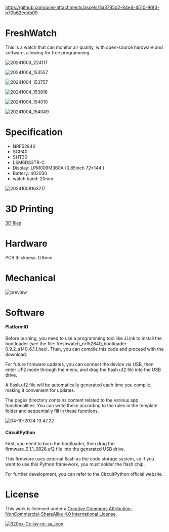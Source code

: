 https://github.com/user-attachments/assets/3a3785d2-84e4-4510-96f3-b70b62eddb09

# FreshWatch

This is a watch that can monitor air quality, with open-source hardware and software, allowing for free programming.

![20241003_224117](doc/20241003_224117.jpg)

![20241004_153557](doc/20241004_153557.jpg)

![20241004_153757](doc/20241004_153757.jpg)

![20241004_153816](doc/20241004_153816.jpg)

![20241004_154010](doc/20241004_154010.jpg)

![20241004_154049](doc/20241004_154049.jpg)





# Specification

- NRF52840
- SGP40
- SHT30
- LSM6DS3TR-C
- Display: LPM009M360A (0.85inch 72*144 )
- Battery: 402030
- watch band: 20mm

![20241008163717](doc/20241008163717.jpg)



# 3D Printing

[3D files](https://makeronline.com/en/model/Fresh%20Watch/48677.html)



# Hardware

PCB thickness: 0.8mm



# Mechanical

![preview](doc/preview.png)

# Software

#### PlatformIO

Before burning, you need to use a programming tool like JLink to install the bootloader (see the file: freshwatch_nrf52840_bootloader-0.9.2_s140_6.1.1.hex). Then, you can compile this code and proceed with the download.

For future firmware updates, you can connect the device via USB, then enter UF2 mode through the menu, and drag the flash.uf2 file into the USB drive.

A flash.uf2 file will be automatically generated each time you compile, making it convenient for updates.

The pages directory contains content related to the various app functionalities. You can write these according to the rules in the template folder and sequentially fill in these functions.

![04-10-2024 13.47.22](doc/04-10-2024_13.47.22.png)





#### CircuitPython

First, you need to burn the bootloader, then drag the firmware_9.1.1_0826.uf2 file into the generated USB drive.

This firmware uses external flash as the code storage system, so if you want to use this Python framework, you must solder the flash chip.

For further development, you can refer to the CircuitPython official website.









# License

This work is licensed under a [Creative Commons Attribution-NonCommercial-ShareAlike 4.0 International License](http://creativecommons.org/licenses/by-nc-sa/4.0/).

[![320px-Cc-by-nc-sa_icon](https://github.com/user-attachments/assets/735aec1d-c601-4b99-9d29-5e30462bed77)](http://creativecommons.org/licenses/by-nc-sa/4.0/)

